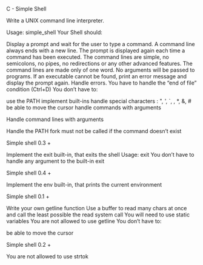 C - Simple Shell

Write a UNIX command line interpreter.

Usage: simple_shell
Your Shell should:

Display a prompt and wait for the user to type a command. A command line always ends with a new line.
The prompt is displayed again each time a command has been executed.
The command lines are simple, no semicolons, no pipes, no redirections or any other advanced features.
The command lines are made only of one word. No arguments will be passed to programs.
If an executable cannot be found, print an error message and display the prompt again.
Handle errors.
You have to handle the “end of file” condition (Ctrl+D)
You don’t have to:

use the PATH
implement built-ins
handle special characters : ", ', `, \, *, &, #
be able to move the cursor
handle commands with arguments

Handle command lines with arguments

Handle the PATH
fork must not be called if the command doesn’t exist

Simple shell 0.3 +

Implement the exit built-in, that exits the shell
Usage: exit
You don’t have to handle any argument to the built-in exit

Simple shell 0.4 +

Implement the env built-in, that prints the current environment

Simple shell 0.1 +

Write your own getline function
Use a buffer to read many chars at once and call the least possible the read system call
You will need to use static variables
You are not allowed to use getline
You don’t have to:

be able to move the cursor

Simple shell 0.2 +

You are not allowed to use strtok
